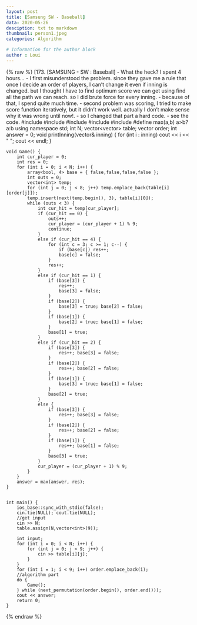 ```yaml
---
layout: post
title: [Samsung SW - Baseball]
data: 2020-05-26
desciption: txt to markdown
thumbnail: person1.jpeg
categories: Algorithm

# Information for the author block
author : Loui
---
```


{% raw %}
	﻿[173. [SAMSUNG - SW : Baseball]
	- What the heck? I spent 4 hours…
	- I first misunderstood the problem. since they gave me a rule that once I decide an order of players, I can’t change it even if inning is changed. but I thought I have to find optimum score we can get using find all the path we can reach. so I did brute force for every inning. 
	- because of that, I spend quite much time. 
	- second problem was scoring, I tried to make score function iteratively, but it didn’t work well. actually I don’t make sense why it was wrong until now!.
	- so I changed that part a hard code.
	- see the code.
	#include<iostream>
	#include<vector>
	#include<array>
	#include<algorithm>
	#include<map>
	#define max(a,b) a>b?a:b
	using namespace std;
	int N;
	vector<vector<int>> table;
	vector<int> order;
	int answer = 0;
	void printInning(vector<int>& inning) {
		for (int i : inning) cout << i << " ";
		cout << endl;
	}
	
	
	void Game() {
		int cur_player = 0;
		int res = 0;
		for (int i = 0; i < N; i++) {
			array<bool, 4> base = { false,false,false,false };
			int outs = 0;
			vector<int> temp;
			for (int j = 0; j < 8; j++) temp.emplace_back(table[i][order[j]]);
			temp.insert(next(temp.begin(), 3), table[i][0]);
			while (outs < 3) {
				int cur_hit = temp[cur_player];
				if (cur_hit == 0) {
					outs++;
					cur_player = (cur_player + 1) % 9;
					continue;
				}
				else if (cur_hit == 4) {
					for (int c = 3; c >= 1; c--) {
						if (base[c]) res++;
						base[c] = false;
					}
					res++;
				}
				else if (cur_hit == 1) {
					if (base[3]) {
						res++;
						base[3] = false;
					}
					if (base[2]) {
						base[3] = true; base[2] = false;
					}
					if (base[1]) {
						base[2] = true; base[1] = false;
					}
					base[1] = true;
				}
				else if (cur_hit == 2) {
					if (base[3]) {
						res++; base[3] = false;
					}
					if (base[2]) {
						res++; base[2] = false;
					}
					if (base[1]) {
						base[3] = true; base[1] = false;
					}
					base[2] = true;
				}
				else {
					if (base[3]) {
						res++; base[3] = false;
					}
					if (base[2]) {
						res++; base[2] = false;
					}
					if (base[1]) {
						res++; base[1] = false;
					}
					base[3] = true;
				}
				cur_player = (cur_player + 1) % 9;
			}
		}
		answer = max(answer, res);
	}
	
	
	int main() {
		ios_base::sync_with_stdio(false);
		cin.tie(NULL); cout.tie(NULL);
		//get input
		cin >> N;
		table.assign(N,vector<int>(9));
		
		int input;
		for (int i = 0; i < N; i++) {
			for (int j = 0; j < 9; j++) {
				cin >> table[i][j];
			}
		}
		for (int i = 1; i < 9; i++) order.emplace_back(i);
		//algorithm part
		do {
			Game();
		} while (next_permutation(order.begin(), order.end()));
		cout << answer;
		return 0;
	}
	
{% endraw %}
